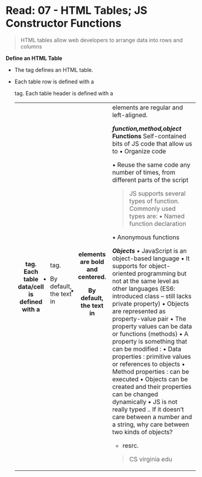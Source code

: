 # Read: 07 - HTML Tables; JS Constructor Functions
>HTML tables allow web developers to arrange data into rows and columns

**Define an HTML Table**
- The <table> tag defines an HTML table.

- Each table row is defined with a <tr> tag. Each table header is defined with a <th> tag. Each table data/cell is defined with a <td> tag.

- By default, the text in <th> elements are bold and centered.

- By default, the text in <td> elements are regular and left-aligned.

***function,method,object***
**Functions**
Self-contained bits of JS code that allow us to
• Organize code

• Reuse the same code any number of times, from different
parts of the script

>JS supports several types of function. Commonly used types are:
• Named function declaration

• Anonymous functions

***Objects***
• JavaScript is an object-based language
• It supports for object-oriented programming but not at the same level as
other languages (ES6: introduced class – still lacks private property)
• Objects are represented as property-value pair
• The property values can be data or functions (methods)
• A property is something that can be modified :
• Data properties : primitive values or references to objects
• Method properties : can be executed
• Objects can be created and their properties can be changed
dynamically
• JS is not really typed .. If it doesn’t care between a number and a string, why
care between two kinds of objects? 
- resrc.
>CS virginia edu
